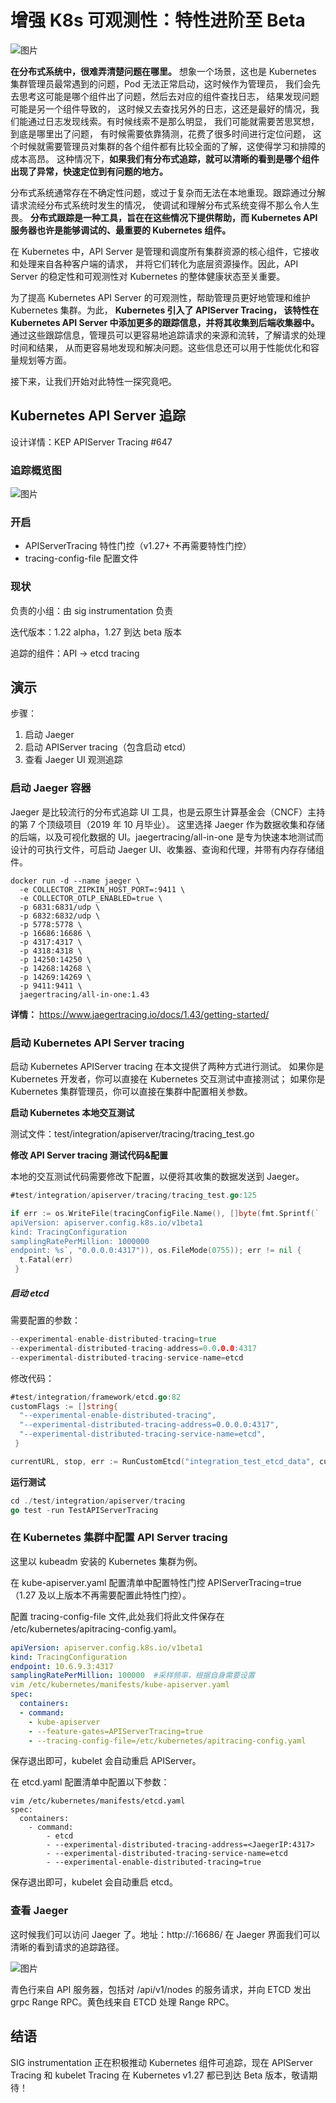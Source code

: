 # 增强 K8s 可观测性：特性进阶至 Beta

![图片](./images/trace01.png)

**在分布式系统中，很难弄清楚问题在哪里。**
想象一个场景，这也是 Kubernetes 集群管理员最常遇到的问题，Pod 无法正常启动，这时候作为管理员，
我们会先去思考这可能是哪个组件出了问题，然后去对应的组件查找日志， 结果发现问题可能是另一个组件导致的，
这时候又去查找另外的日志，这还是最好的情况，我们能通过日志发现线索。有时候线索不是那么明显，
我们可能就需要苦思冥想，到底是哪里出了问题， 有时候需要依靠猜测，花费了很多时间进行定位问题，
这个时候就需要管理员对集群的各个组件都有比较全面的了解，这使得学习和排障的成本高昂。
这种情况下，**如果我们有分布式追踪，就可以清晰的看到是哪个组件出现了异常，快速定位到有问题的地方。**

分布式系统通常存在不确定性问题，或过于复杂而无法在本地重现。跟踪通过分解请求流经分布式系统时发生的情况，
使调试和理解分布式系统变得不那么令人生畏。
**分布式跟踪是一种工具，旨在在这些情况下提供帮助，而 Kubernetes API 服务器也许是能够调试的、最重要的 Kubernetes 组件。**

在 Kubernetes 中，API Server 是管理和调度所有集群资源的核心组件，它接收和处理来自各种客户端的请求，
并将它们转化为底层资源操作。因此，API Server 的稳定性和可观测性对 Kubernetes 的整体健康状态至关重要。

为了提高 Kubernetes API Server 的可观测性，帮助管理员更好地管理和维护 Kubernetes 集群。为此，
**Kubernetes 引入了 APIServer Tracing， 该特性在 Kubernetes API Server 中添加更多的跟踪信息，并将其收集到后端收集器中。**
通过这些跟踪信息，管理员可以更容易地追踪请求的来源和流转，了解请求的处理时间和结果，
从而更容易地发现和解决问题。这些信息还可以用于性能优化和容量规划等方面。

接下来，让我们开始对此特性一探究竟吧。

## **Kubernetes API Server 追踪**

设计详情：KEP APIServer Tracing #647

### 追踪概览图

![图片](./images/trace02.png)

### 开启

- APIServerTracing 特性门控（v1.27+ 不再需要特性门控）
- tracing-config-file 配置文件

### 现状

负责的小组：由 sig instrumentation 负责

迭代版本：1.22 alpha，1.27 到达 beta 版本

追踪的组件：API → etcd tracing

## **演示**

步骤：

1. 启动 Jaeger
2. 启动 APIServer tracing（包含启动 etcd）
3. 查看 Jaeger UI 观测追踪

### 启动 Jaeger 容器

Jaeger 是比较流行的分布式追踪 UI 工具，也是云原生计算基金会（CNCF）主持的第 7 个顶级项目（2019 年 10 月毕业）。
这里选择 Jaeger 作为数据收集和存储的后端，以及可视化数据的 UI。jaegertracing/all-in-one
是专为快速本地测试而设计的可执行文件，可启动 Jaeger UI、收集器、查询和代理，并带有内存存储组件。

```shell
docker run -d --name jaeger \
  -e COLLECTOR_ZIPKIN_HOST_PORT=:9411 \
  -e COLLECTOR_OTLP_ENABLED=true \
  -p 6831:6831/udp \
  -p 6832:6832/udp \
  -p 5778:5778 \
  -p 16686:16686 \
  -p 4317:4317 \
  -p 4318:4318 \
  -p 14250:14250 \
  -p 14268:14268 \
  -p 14269:14269 \
  -p 9411:9411 \
  jaegertracing/all-in-one:1.43
```

**详情：** https://www.jaegertracing.io/docs/1.43/getting-started/

### 启动 Kubernetes API Server tracing

启动 Kubernetes APIServer tracing 在本文提供了两种方式进行测试。
如果你是 Kubernetes 开发者，你可以直接在 Kubernetes 交互测试中直接测试；
如果你是 Kubernetes 集群管理员，你可以直接在集群中配置相关参数。

**启动 Kubernetes 本地交互测试**

测试文件：test/integration/apiserver/tracing/tracing_test.go

**修改 API Server tracing 测试代码&配置**

本地的交互测试代码需要修改下配置，以便将其收集的数据发送到 Jaeger。

```go
#test/integration/apiserver/tracing/tracing_test.go:125

if err := os.WriteFile(tracingConfigFile.Name(), []byte(fmt.Sprintf(`
apiVersion: apiserver.config.k8s.io/v1beta1
kind: TracingConfiguration
samplingRatePerMillion: 1000000
endpoint: %s`, "0.0.0.0:4317")), os.FileMode(0755)); err != nil {
  t.Fatal(err)
 }
```

##### **启动 etcd**

需要配置的参数：

```go
--experimental-enable-distributed-tracing=true
--experimental-distributed-tracing-address=0.0.0.0:4317
--experimental-distributed-tracing-service-name=etcd
```

修改代码：

```go
#test/integration/framework/etcd.go:82
customFlags := []string{
  "--experimental-enable-distributed-tracing",
  "--experimental-distributed-tracing-address=0.0.0.0:4317",
  "--experimental-distributed-tracing-service-name=etcd",
 }

currentURL, stop, err := RunCustomEtcd("integration_test_etcd_data", customFlags, output)
```

**运行测试**

```go
cd ./test/integration/apiserver/tracing
go test -run TestAPIServerTracing
```

### 在 Kubernetes 集群中配置 API Server tracing

这里以 kubeadm 安装的 Kubernetes 集群为例。

在 kube-apiserver.yaml 配置清单中配置特性门控 APIServerTracing=true（1.27 及以上版本不再需要配置此特性门控）。

配置 tracing-config-file 文件,此处我们将此文件保存在 /etc/kubernetes/apitracing-config.yaml。

```yaml
apiVersion: apiserver.config.k8s.io/v1beta1
kind: TracingConfiguration
endpoint: 10.6.9.3:4317
samplingRatePerMillion: 100000  #采样频率，根据自身需要设置
vim /etc/kubernetes/manifests/kube-apiserver.yaml
spec:
  containers:
  - command:
    - kube-apiserver
    - --feature-gates=APIServerTracing=true
    - --tracing-config-file=/etc/kubernetes/apitracing-config.yaml
```

保存退出即可，kubelet 会自动重启 APIServer。

在 etcd.yaml 配置清单中配置以下参数：

```shell
vim /etc/kubernetes/manifests/etcd.yaml
spec:
  containers:
    - command:
        - etcd
        - --experimental-distributed-tracing-address=<JaegerIP:4317>
        - --experimental-distributed-tracing-service-name=etcd
        - --experimental-enable-distributed-tracing=true
```

保存退出即可，kubelet 会自动重启 etcd。

### 查看 Jaeger

这时候我们可以访问 Jaeger 了。地址：http://<JaegerIP>:16686/ 在 Jaeger 界面我们可以清晰的看到请求的追踪路径。

![图片](./images/trace03.png)

青色行来自 API 服务器，包括对 /api/v1/nodes 的服务请求，并向 ETCD 发出 grpc Range RPC。黄色线来自 ETCD 处理 Range RPC。

## **结语**

SIG instrumentation 正在积极推动 Kubernetes 组件可追踪，现在 APIServer Tracing
和 kubelet Tracing 在 Kubernetes v1.27 都已到达 Beta 版本，敬请期待！
